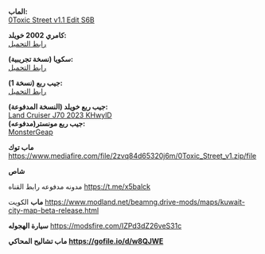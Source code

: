 **الماب:**  
[0Toxic Street v1.1 Edit S6B](https://www.mediafire.com/file/01hxc74s29uhkhb/0Toxic_Street_v1_1_edit_S6B.zip/file)  

**كامري 2002 خويلد:**  
[رابط التحميل](https://modsfire.com/1r1k5tQv0HAECd7)  

**سكويا (نسخة تجريبية):**  
[رابط التحميل](https://modsfire.com/mgWhU2pFt3Bfm5i)  

**جيب ربع (نسخة 1):**  
[رابط التحميل](https://modsfire.com/YfhEN8Whfdq64Nm)  

**جيب ربع خويلد (النسخة المدفوعة):**  
[Land Cruiser J70 2023 KHwylD](https://sharemods.com/p5288k2dgc9j/Land_Cruiser_j70_2023_KHwylD.zip.html)  
**جيب ربع مونستر(مدفوعه):**  
[MonsterGeap](https://www.dropbox.com/scl/fi/b6rosv4tp47sulz37xp8y/monster_j70.zip?rlkey=glx5eplulfkcms11x6lms9tg6&st=ukffnyxy&dl=1)

**ماب توك**
https://www.mediafire.com/file/2zvq84d65320j6m/0Toxic_Street_v1.zip/file

**شاص**


مدونه مدفوعه رابط القناه https://t.me/x5balck


**ماب** الكويت
https://www.modland.net/beamng.drive-mods/maps/kuwait-city-map-beta-release.html


**سيارة الهجوله**
https://modsfire.com/IZPd3dZ26veS31c


**ماب تشاليح المحاكي**
**https://gofile.io/d/w8QJWE**

